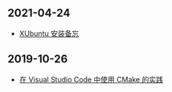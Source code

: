 ## 2021-04-24
-   [XUbuntu 安装备忘](Hou-Rui.github.io/../2021-04-24-xubuntu-install-memo.md)
## 2019-10-26
-   [在 Visual Studio Code 中使用 CMake 的实践](Hou-Rui.github.io/../2019-10-26-vscode-cmake-tools)